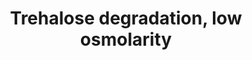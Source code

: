 ---
annotations:
- id: PW:0001300
  parent: classic metabolic pathway
  type: Pathway Ontology
  value: trehalose degradation pathway
authors:
- M.Braymer
- MaintBot
- Egonw
- Ddigles
- DeSl
- Finterly
- Eweitz
description: 'Trehalose is a storage carbohydrate that can either be synthesized or
  obtained from the external environment. To be utilized as a carbon source, trehalase
  (EC:3.2.1.28) must convert trehalose and water into two molecules of glucose. S.
  cerevisiae has two trehalase enzymes, one is an acid trehalase encoded by ATH1 and
  the other is a neutral trehalase encoded by NTH1. The name "acid" or "neutral" are
  based on the optimal pH of each enzyme (pH 4.5-5.0 and pH 6.8-7.0, respectively).  Each
  trehalase enzyme is active in a different subcellular location. Nth1p occurs as
  homodimer that is located in the cytoplasm, and is required for the hydrolysis of
  intracellular trehalose. Intracellular trehalose either results from trehalose biosynthesis,
  or to a lesser degree from uptake of trehalose from the environment via the Mal11p
  transporter. Ath1p was originally predicted to be a vacuolar protein, but has been
  experimentally shown to mainly localize in the periplasmic space, with a small fraction
  also occurring in the cell wall. Extracellular trehalose is hydrolysed into 2 glucose
  molecules by Ath1p.  Source: http://pathway.yeastgenome.org/YEAST/NEW-IMAGE?object=TREDEG-YEAST-PWY'
last-edited: 2021-10-07
organisms:
- Saccharomyces cerevisiae
redirect_from:
- /index.php/Pathway:WP70
- /instance/WP70
revision: null
schema-jsonld:
- '@context': https://schema.org/
  '@id': https://wikipathways.github.io/pathways/WP70.html
  '@type': Dataset
  creator:
    '@type': Organization
    name: WikiPathways
  description: 'Trehalose is a storage carbohydrate that can either be synthesized
    or obtained from the external environment. To be utilized as a carbon source,
    trehalase (EC:3.2.1.28) must convert trehalose and water into two molecules of
    glucose. S. cerevisiae has two trehalase enzymes, one is an acid trehalase encoded
    by ATH1 and the other is a neutral trehalase encoded by NTH1. The name "acid"
    or "neutral" are based on the optimal pH of each enzyme (pH 4.5-5.0 and pH 6.8-7.0,
    respectively).  Each trehalase enzyme is active in a different subcellular location.
    Nth1p occurs as homodimer that is located in the cytoplasm, and is required for
    the hydrolysis of intracellular trehalose. Intracellular trehalose either results
    from trehalose biosynthesis, or to a lesser degree from uptake of trehalose from
    the environment via the Mal11p transporter. Ath1p was originally predicted to
    be a vacuolar protein, but has been experimentally shown to mainly localize in
    the periplasmic space, with a small fraction also occurring in the cell wall.
    Extracellular trehalose is hydrolysed into 2 glucose molecules by Ath1p.  Source:
    http://pathway.yeastgenome.org/YEAST/NEW-IMAGE?object=TREDEG-YEAST-PWY'
  keywords:
  - ADP
  - ATH1
  - ATP
  - GLK1
  - H2O
  - NTH1
  - NTH2
  - TPS2
  - alpha,alpha-trehalose 6-phosphate
  - beta-D-Glucose
  - glucose-6-phosphate
  - glycolysis
  - phosphate
  - trehalose
  license: CC0
  name: Trehalose degradation, low osmolarity
seo: CreativeWork
title: Trehalose degradation, low osmolarity
wpid: WP70
---